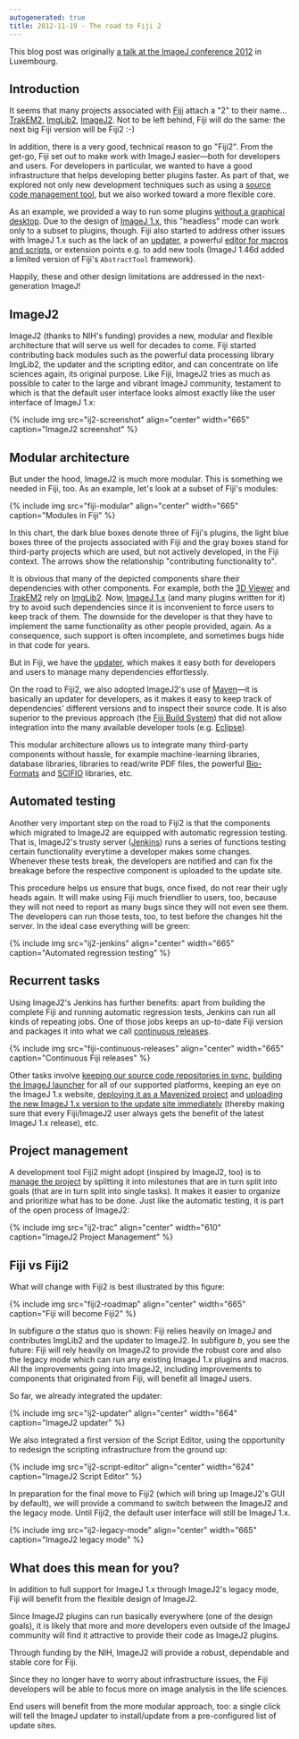 ```yaml
---
autogenerated: true
title: 2012-11-19 - The road to Fiji 2
---
```


This blog post was originally [a talk at the ImageJ conference 2012](http://imagejconf.tudor.lu/program/doku.php?id=:program:presentations:johannes_schindelin13920899) in Luxembourg.

## Introduction

It seems that many projects associated with [Fiji](/software/fiji) attach a "2" to their name... [TrakEM2](/plugins/trakem2), [ImgLib2](/libs/imglib2), [ImageJ2](/software/imagej2). Not to be left behind, Fiji will do the same: the next big Fiji version will be Fiji2 :-)

In addition, there is a very good, technical reason to go "Fiji2". From the get-go, Fiji set out to make work with ImageJ easier—both for developers and users. For developers in particular, we wanted to have a good infrastructure that helps developing better plugins faster. As part of that, we explored not only new development techniques such as using a [source code management tool](/develop/git), but we also worked toward a more flexible core.

As an example, we provided a way to run some plugins [without a graphical desktop](/learn/headless). Due to the design of [ImageJ 1.x](/software/imagej1), this "headless" mode can work only to a subset to plugins, though. Fiji also started to address other issues with ImageJ 1.x such as the lack of an [updater](/plugins/updater), a powerful [editor for macros and scripts](/scripting/script-editor), or extension points e.g. to add new tools (ImageJ 1.46d added a limited version of Fiji's `AbstractTool` framework).

Happily, these and other design limitations are addressed in the next-generation ImageJ!

## ImageJ2

ImageJ2 (thanks to NIH's funding) provides a new, modular and flexible architecture that will serve us well for decades to come. Fiji started contributing back modules such as the powerful data processing library ImgLib2, the updater and the scripting editor, and can concentrate on life sciences again, its original purpose. Like Fiji, ImageJ2 tries as much as possible to cater to the large and vibrant ImageJ community, testament to which is that the default user interface looks almost exactly like the user interface of ImageJ 1.x:

{% include img src="ij2-screenshot" align="center" width="665" caption="ImageJ2 screenshot" %}

## Modular architecture

But under the hood, ImageJ2 is much more modular. This is something we needed in Fiji, too. As an example, let's look at a subset of Fiji's modules:

{% include img src="fiji-modular" align="center" width="665" caption="Modules in Fiji" %}

In this chart, the dark blue boxes denote three of Fiji's plugins, the light blue boxes three of the projects associated with Fiji and the gray boxes stand for third-party projects which are used, but not actively developed, in the Fiji context. The arrows show the relationship "contributing functionality to".

It is obvious that many of the depicted components share their dependencies with other components. For example, both the [3D Viewer](/plugins/3d-viewer) and [TrakEM2](/plugins/trakem2) rely on [ImgLib2](/libs/imglib2). Now, [ImageJ 1.x](/software/imagej1) (and many plugins written for it) try to avoid such dependencies since it is inconvenient to force users to keep track of them. The downside for the developer is that they have to implement the same functionality as other people provided, again. As a consequence, such support is often incomplete, and sometimes bugs hide in that code for years.

But in Fiji, we have the [updater](/plugins/updater), which makes it easy both for developers and users to manage many dependencies effortlessly.

On the road to Fiji2, we also adopted ImageJ2's use of [Maven](/develop/maven)—it is basically an updater for developers, as it makes it easy to keep track of dependencies' different versions and to inspect their source code. It is also superior to the previous approach (the [Fiji Build System](/develop)) that did not allow integration into the many available developer tools (e.g. [Eclipse](/develop/eclipse)).

This modular architecture allows us to integrate many third-party components without hassle, for example machine-learning libraries, database libraries, libraries to read/write PDF files, the powerful [Bio-Formats](/formats/bio-formats) and [SCIFIO](/libs/scifio) libraries, etc.

## Automated testing

Another very important step on the road to Fiji2 is that the components which migrated to ImageJ2 are equipped with automatic regression testing. That is, ImageJ2's trusty server ([Jenkins](/develop/jenkins)) runs a series of functions testing certain functionality everytime a developer makes some changes. Whenever these tests break, the developers are notified and can fix the breakage before the respective component is uploaded to the update site.

This procedure helps us ensure that bugs, once fixed, do not rear their ugly heads again. It will make using Fiji much friendlier to users, too, because they will not need to report as many bugs since they will not even see them. The developers can run those tests, too, to test before the changes hit the server. In the ideal case everything will be green:

{% include img src="ij2-jenkins" align="center" width="665" caption="Automated regression testing" %}

## Recurrent tasks

Using ImageJ2's Jenkins has further benefits: apart from building the complete Fiji and running automatic regression tests, Jenkins can run all kinds of repeating jobs. One of those jobs keeps an up-to-date Fiji version and packages it into what we call [continuous releases](/downloads).

{% include img src="fiji-continuous-releases" align="center" width="665" caption="Continuous Fiji releases" %}

Other tasks involve [keeping our source code repositories in sync](http://jenkins.imagej.net/view/Synchronizers/), [building the ImageJ launcher](http://jenkins.imagej.net/job/ImageJ-launcher/) for all of our supported platforms, keeping an eye on the ImageJ 1.x website, [deploying it as a Mavenized project](http://jenkins.imagej.net/view/Synchronizers/job/Synchronize-and-deploy-IJ1/) and [uploading the new ImageJ 1.x version to the update site immediately](http://jenkins.imagej.net/job/Upload-IJ1-Into-ImageJ/) (thereby making sure that every Fiji/ImageJ2 user always gets the benefit of the latest ImageJ 1.x release), etc.

## Project management

A development tool Fiji2 might adopt (inspired by ImageJ2, too) is to [manage the project](http://trac.imagej.net/roadmap) by splitting it into milestones that are in turn split into goals (that are in turn split into single tasks). It makes it easier to organize and prioritize what has to be done. Just like the automatic testing, it is part of the open process of ImageJ2:

{% include img src="ij2-trac" align="center" width="610" caption="ImageJ2 Project Management" %}

## Fiji vs Fiji2

What will change with Fiji2 is best illustrated by this figure:

{% include img src="fiji2-roadmap" align="center" width="665" caption="Fiji will become Fiji2" %}

In subfigure *a* the status quo is shown: Fiji relies heavily on ImageJ and contributes ImgLib2 and the updater to ImageJ2. In subfigure *b*, you see the future: Fiji will rely heavily on ImageJ2 to provide the robust core and also the legacy mode which can run any existing ImageJ 1.x plugins and macros. All the improvements going into ImageJ2, including improvements to components that originated from Fiji, will benefit all ImageJ users.

So far, we already integrated the updater:

{% include img src="ij2-updater" align="center" width="664" caption="ImageJ2 updater" %}

We also integrated a first version of the Script Editor, using the opportunity to redesign the scripting infrastructure from the ground up:

{% include img src="ij2-script-editor" align="center" width="624" caption="ImageJ2 Script Editor" %}

In preparation for the final move to Fiji2 (which will bring up ImageJ2's GUI by default), we will provide a command to switch between the ImageJ2 and the legacy mode. Until Fiji2, the default user interface will still be ImageJ 1.x.

{% include img src="ij2-legacy-mode" align="center" width="665" caption="ImageJ2 legacy mode" %}

## What does this mean for you?

In addition to full support for ImageJ 1.x through ImageJ2's legacy mode, Fiji will benefit from the flexible design of ImageJ2.

Since ImageJ2 plugins can run basically everywhere (one of the design goals), it is likely that more and more developers even outside of the ImageJ community will find it attractive to provide their code as ImageJ2 plugins.

Through funding by the NIH, ImageJ2 will provide a robust, dependable and stable core for Fiji.

Since they no longer have to worry about infrastructure issues, the Fiji developers will be able to focus more on image analysis in the life sciences.

End users will benefit from the more modular approach, too: a single click will tell the ImageJ updater to install/update from a pre-configured list of update sites.

